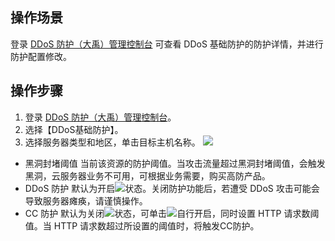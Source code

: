## 操作场景
登录 [DDoS 防护（大禹）管理控制台](https://console.cloud.tencent.com/dayu/overview) 可查看 DDoS 基础防护的防护详情，并进行防护配置修改。
## 操作步骤
1. 登录 [DDoS 防护（大禹）管理控制台](https://console.cloud.tencent.com/dayu/overview)。
2. 选择【DDoS基础防护】。
3. 选择服务器类型和地区，单击目标主机名称。
  ![](https://main.qcloudimg.com/raw/1d2e1e840daabcc42d42144210b19b2c.png)
  - 黑洞封堵阈值
    当前该资源的防护阈值。当攻击流量超过黑洞封堵阈值，会触发黑洞，云服务器业务不可用，可根据业务需要，购买高防产品。
  - DDoS 防护
    默认为开启<img src="https://main.qcloudimg.com/raw/731b456318822b8d478ea961e55369f1.png"  style="margin:0;">状态。关闭防护功能后，若遭受 DDoS 攻击可能会导致服务器瘫痪，请谨慎操作。
  - CC 防护
  默认为关闭<img src="https://main.qcloudimg.com/raw/01c32381ab9636998476d35b00ef0825.png"  style="margin:0;">状态，可单击<img src="https://main.qcloudimg.com/raw/01c32381ab9636998476d35b00ef0825.png"  style="margin:0;">自行开启，同时设置  HTTP 请求数阈值。当 HTTP 请求数超过所设置的阈值时，将触发CC防护。
